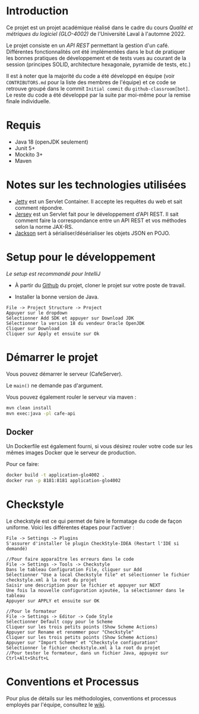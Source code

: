# Introduction
Ce projet est un projet académique réalisé dans le cadre du cours _Qualité et métriques du logiciel (GLO-4002)_ de l'Université Laval à l'automne 2022.

Le projet consiste en un _API REST_ permettant la gestion d'un café. Différentes fonctionnalités ont été implémentées dans le but de pratiquer les bonnes pratiques de développement et de tests vues au courant de la session (principes SOLID, architecture hexagonale, pyramide de tests, etc.)

Il est à noter que la majorité du code a été développé en équipe (voir `CONTRIBUTORS.md` pour la liste des membres de l'équipe) et ce code se retrouve groupé dans le commit `Initial commit` du `github-classroom[bot]`. Le reste du code a été développé par la suite par moi-même pour la remise finale individuelle.

# Requis

* Java 18 (openJDK seulement)
* Junit 5+
* Mockito 3+
* Maven

# Notes sur les technologies utilisées
* [Jetty](https://www.eclipse.org/jetty/) est un Servlet Container. Il accepte les requêtes du web et sait comment répondre.
* [Jersey](https://jersey.github.io/) est un Servlet fait pour le développement d'API REST. Il sait comment faire la correspondance entre un API REST et vos méthodes selon la norme JAX-RS.
* [Jackson](https://www.baeldung.com/jackson) sert à sérialiser/désérialiser les objets JSON en POJO.

# Setup pour le développement

_Le setup est recommandé pour IntelliJ_

* À partir du [Github](https://github.com/cduchesne1/GLO-4002-CafeAPI) du projet, cloner le projet sur votre poste de travail.

* Installer la bonne version de Java.

```
File -> Project Structure -> Project
Appuyer sur le dropdown 
Sélectionner Add SDK et appuyer sur Download JDK
Sélectionner la version 18 du vendeur Oracle OpenJDK
Cliquer sur Download
Cliquer sur Apply et ensuite sur Ok
```

# Démarrer le projet

Vous pouvez démarrer le serveur (CafeServer).

Le `main()` ne demande pas d'argument.

Vous pouvez également rouler le serveur via maven :

```bash
mvn clean install
mvn exec:java -pl cafe-api
```


## Docker

Un Dockerfile est également fourni, si vous désirez rouler votre code sur les mêmes images Docker que le serveur de production.

Pour ce faire:

```bash
docker build -t application-glo4002 .
docker run -p 8181:8181 application-glo4002
```

# Checkstyle

Le checkstyle est ce qui permet de faire le formatage du code de façon uniforme.
Voici les différentes étapes pour l'activer :

```
File -> Settings -> Plugins
S'assurer d'installer le plugin CheckStyle-IDEA (Restart l'IDE si demandé)

//Pour faire apparaître les erreurs dans le code
File -> Settings -> Tools -> Checkstyle
Dans le tableau Configuration File, cliquer sur Add
Sélectionner "Use a local Checkstyle file" et sélectionner le fichier checkstyle.xml à la root du projet
Saisir une description pour le fichier et appuyer sur NEXT
Une fois la nouvelle configuration ajoutée, la sélectionner dans le tableau
Appuyer sur APPLY et ensuite sur OK

//Pour le formateur
File -> Settings -> Editor -> Code Style
Sélectionner Default copy pour le Scheme
Cliquer sur les trois petits points (Show Scheme Actions)
Appuyer sur Rename et renommer pour "Checkstyle"
Cliquer sur les trois petits points (Show Scheme Actions)
Appuyer sur "Import Scheme" et "Checkstyle configuration"
Sélectionner le fichier checkstyle.xml à la root du projet
//Pour tester le formateur, dans un fichier Java, appuyez sur Ctrl+Alt+Shift+L
```

# Conventions et Processus

Pour plus de détails sur les méthodologies, conventions et processus employés par l'équipe, consultez le [wiki](https://github.com/cduchesne1/GLO-4002-CafeAPI/wiki).

